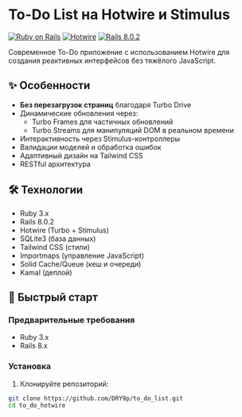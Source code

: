 # To-Do List на Hotwire и Stimulus

[![Ruby on Rails](https://img.shields.io/badge/Ruby_on_Rails-CC0000?style=flat&logo=ruby-on-rails&logoColor=white)](https://rubyonrails.org)
[![Hotwire](https://img.shields.io/badge/Hotwire-00c7b7?style=flat)](https://hotwired.dev)
[![Rails 8.0.2](https://img.shields.io/badge/Rails-8.0.2-red)](https://rubyonrails.org)

Современное To-Do приложение с использованием Hotwire для создания реактивных интерфейсов без тяжёлого JavaScript.

## ✨ Особенности

- **Без перезагрузок страниц** благодаря Turbo Drive
- Динамические обновления через:
  - Turbo Frames для частичных обновлений
  - Turbo Streams для манипуляций DOM в реальном времени
- Интерактивность через Stimulus-контроллеры
- Валидации моделей и обработка ошибок
- Адаптивный дизайн на Tailwind CSS
- RESTful архитектура

## 🛠️ Технологии

- Ruby 3.x
- Rails 8.0.2
- Hotwire (Turbo + Stimulus)
- SQLite3 (база данных)
- Tailwind CSS (стили)
- Importmaps (управление JavaScript)
- Solid Cache/Queue (кеш и очереди)
- Kamal (деплой)

## 🚀 Быстрый старт

### Предварительные требования
- Ruby 3.x
- Rails 8.x

### Установка
1. Клонируйте репозиторий:
```bash
git clone https://github.com/DRY9p/to_do_list.git
cd to_do_hotwire
